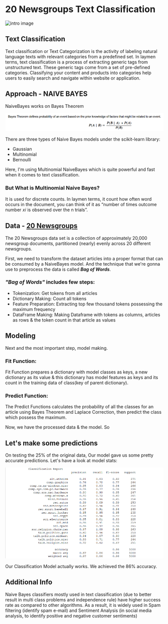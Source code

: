 # 20 Newsgroups Text Classification 

![intro image](https://lionbridge.ai/wp-content/uploads/2019/12/2019-12-11_14-best-text-classification.jpg)
## Text Classification
Text classification or Text Categorization is the activity of labeling natural language texts with relevant categories from a predefined set. In laymen terms, text classification is a process of extracting generic tags from unstructured text. These generic tags come from a set of pre-defined categories. Classifying your content and products into categories help users to easily search and navigate within website or application.

## Approach - NAIVE BAYES
NaiveBayes works on Bayes Theorem

![bayes theorem](https://github.com/savss624/Readme-Images/blob/main/20NewsGroup/bayes.png)

There are three types of Naive Bayes models under the scikit-learn library:
* Gaussian
* Multinomial
* Bernoulli

Here, I'm using Multinomial NaiveBayes which is quite powerful and fast when it comes to text classification.
### But What is Multinomial Naive Bayes? 
It is used for discrete counts. In laymen terms, it count how often word occurs in the document, you can think of it as “number of times outcome number 𝑥𝑖 is observed over the n trials”.

## Data - [20 Newsgroups](http://archive.ics.uci.edu/ml/datasets/Twenty+Newsgroups)
The 20 Newsgroups data set is a collection of approximately 20,000 newsgroup documents, partitioned (nearly) evenly across 20 different newsgroups.

First, we need to transform the dataset articles into a proper format that can be consumed by a NaiveBayes model. And the technique that we're gonna use to preprocess the data is called ***Bag of Words***.
### ***"Bag of Words"*** includes few steps:
* Tokenization: Get tokens from all articles
* Dictionary Making: Count all tokens
* Feature Preparation: Extracting top few thousand tokens possessing the maximum frequency
* DataFrame Making: Making Dataframe with tokens as columns, articles as rows & the token count in that article as values

## Modeling
Next and the most important step, model making.
### Fit Function: 
Fit Function prepares a dictionary with model classes as keys, a new dictionary as its value & this dictionary has model features as keys and its count in the training data of class(key of parent dictionary).

### Predict Function:
The Predict Functions calculates the probability of all the classes for an article using Bayes Theorem and Laplace Correction, then predict the class which possess the maximum.

Now, we have the processed data & the model. So
## Let's make some predictions
On testing the 25% of the original data, Our model gave us some pretty accurate predictions.
Let's have a look at model stats:

![model stats](https://github.com/savss624/Readme-Images/blob/main/20NewsGroup/stats.png)

Our Classification Model actually works. We achieved the 86% accuracy.

## Additional Info
Naive Bayes classifiers mostly used in text classification (due to better result in multi class problems and independence rule) have higher success rate as compared to other algorithms. As a result, it is widely used in Spam filtering (identify spam e-mail) and Sentiment Analysis (in social media analysis, to identify positive and negative customer sentiments)
